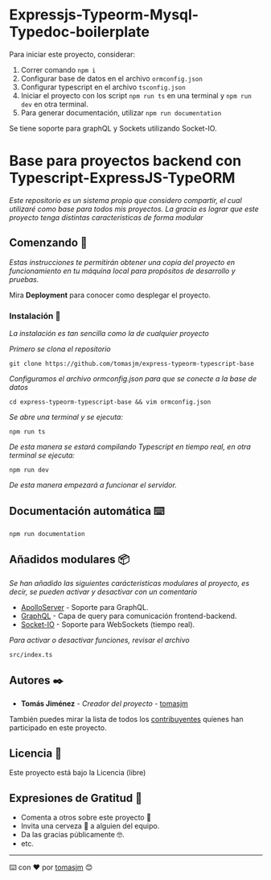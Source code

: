 # Expressjs-Typeorm-Mysql-Typedoc-boilerplate

Para iniciar este proyecto, considerar:

1. Correr comando `npm i`
2. Configurar base de datos en el archivo `ormconfig.json`
3. Configurar typescript en el archivo `tsconfig.json`
4. Iniciar el proyecto con los script `npm run ts` en una terminal y `npm run dev` en otra terminal.
5. Para generar documentación, utilizar `npm run documentation`

Se tiene soporte para graphQL y Sockets utilizando Socket-IO.

# Base para proyectos backend con Typescript-ExpressJS-TypeORM

_Este repositorio es un sistema propio que considero compartir, el cual utilizaré como base para todos mis proyectos. La gracia es lograr que este proyecto tenga distintas caracteristicas de forma modular_

## Comenzando 🚀

_Estas instrucciones te permitirán obtener una copia del proyecto en funcionamiento en tu máquina local para propósitos de desarrollo y pruebas._

Mira **Deployment** para conocer como desplegar el proyecto.

### Instalación 🔧

_La instalación es tan sencilla como la de cualquier proyecto_

_Primero se clona el repositorio_

```
git clone https://github.com/tomasjm/express-typeorm-typescript-base
```

_Configuramos el archivo ormconfig.json para que se conecte a la base de datos_

```
cd express-typeorm-typescript-base && vim ormconfig.json
```

_Se abre una terminal y se ejecuta:_

```
npm run ts
```

_De esta manera se estará compilando Typescript en tiempo real, en otra terminal se ejecuta:_

```
npm run dev
```

_De esta manera empezará a funcionar el servidor._

## Documentación automática ⌨️

```
npm run documentation
```

## Añadidos modulares 📦

_Se han añadido las siguientes carácteristicas modulares al proyecto, es decir, se pueden activar y desactivar con un comentario_

- [ApolloServer](https://github.com/apollographql/apollo-server) - Soporte para GraphQL.
- [GraphQL](https://graphql.org/code/) - Capa de query para comunicación frontend-backend.
- [Socket-IO](https://github.com/socketio/socket.io) - Soporte para WebSockets (tiempo real).

_Para activar o desactivar funciones, revisar el archivo_

```
src/index.ts
```

## Autores ✒️

- **Tomás Jiménez** - _Creador del proyecto_ - [tomasjm](https://github.com/tomasjm)

También puedes mirar la lista de todos los [contribuyentes](https://github.com/your/project/contributors) quíenes han participado en este proyecto.

## Licencia 📄

Este proyecto está bajo la Licencia (libre)

## Expresiones de Gratitud 🎁

- Comenta a otros sobre este proyecto 📢
- Invita una cerveza 🍺 a alguien del equipo.
- Da las gracias públicamente 🤓.
- etc.

---

⌨️ con ❤️ por [tomasjm](https://github.com/tomasjm) 😊
